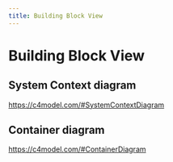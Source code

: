 ```yaml
---
title: Building Block View
---
```


# Building Block View

## System Context diagram

<https://c4model.com/#SystemContextDiagram>

## Container diagram

<https://c4model.com/#ContainerDiagram>

